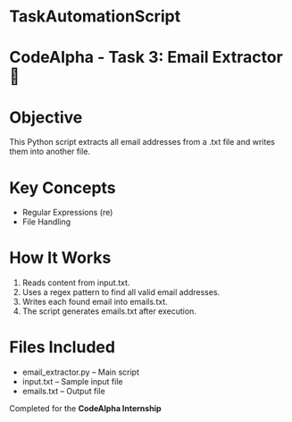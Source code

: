 # TaskAutomationScript
# CodeAlpha - Task 3: Email Extractor 📧

# Objective
This Python script extracts all email addresses from a .txt file and writes them into another file.

# Key Concepts
- Regular Expressions (re)
- File Handling

# How It Works
1. Reads content from input.txt.
2. Uses a regex pattern to find all valid email addresses.
3. Writes each found email into emails.txt.
4. The script generates emails.txt after execution.

# Files Included
- email_extractor.py – Main script
- input.txt – Sample input file
- emails.txt – Output file

Completed for the **CodeAlpha Internship**
